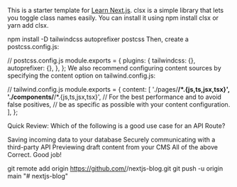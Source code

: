This is a starter template for [Learn Next.js](https://nextjs.org/learn).
clsx is a simple library that lets you toggle class names easily. You can install it using npm install clsx or yarn add clsx.

npm install -D tailwindcss autoprefixer postcss
Then, create a postcss.config.js:

// postcss.config.js
module.exports = {
  plugins: {
    tailwindcss: {},
    autoprefixer: {},
  },
};
We also recommend configuring content sources by specifying the content option on tailwind.config.js:

// tailwind.config.js
module.exports = {
  content: [
    './pages/**/*.{js,ts,jsx,tsx}',
    './components/**/*.{js,ts,jsx,tsx}',
    // For the best performance and to avoid false positives,
    // be as specific as possible with your content configuration.
  ],
};

Quick Review: Which of the following is a good use case for an API Route?

Saving incoming data to your database
Securely communicating with a third-party API
Previewing draft content from your CMS
All of the above 
 Correct. Good job!

git remote add origin https://github.com/<username>/nextjs-blog.git
git push -u origin main
"# nextjs-blog" 
